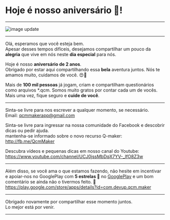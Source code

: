 # Hoje é nosso aniversário 🥳!

---
![image update][image]  

---

Olá, esperamos que você esteja bem.  
Apesar desses tempos difíceis, desejamos compartilhar um pouco da **alegria** que vive em nós neste **dia especial** para nós.  

Hoje é nosso **aniversário de 2 anos**.  
Obrigado por estar aqui compartilhando essa **bela** aventura juntos.
Nós te amamos muito, cuidamos de você. 😍🤗  

Mais de **100 mil pessoas** já jogam, criam e compartilham questionários como arquivos \*.qcm.
Somos muito gratos por contar cada um de vocês.
Mais uma vez, fique seguro e **cuide de você**.

---

Sinta-se livre para nos escrever a qualquer momento, se necessário.  
Email: [qcmmakerapp@gmail.com](mailto:qcmmakerapp@gmail.com)  

Sinta-se livre para ingressar na nossa comunidade do Facebook e descobrir dicas ou pedir ajuda.  
mantenha-se informado sobre o novo recurso Q-maker: http://fb.me/QcmMaker  

Descubra vídeos e pequenas dicas em nosso canal do Youtube: https://www.youtube.com/channel/UCJ0jssMbDqX7YV-_lfO8Z3w  

---

Além disso, se você ama o que estamos fazendo, não hesite em incentivar e apoiar-nos no GooglePlay com **5 estrelas 🌟** no [GooglePlay] e um bom comentário se ainda não o tivermos feito. 🙂  
https://play.google.com/store/apps/details?id=com.devup.qcm.maker  

---

Obrigado novamente por compartilhar esse momento juntos.  
Lo mejor está por venir.  

---

[GooglePlay]: https://play.google.com/store/apps/details?id=com.devup.qcm.maker
[image]: https://qcmmaker.qmakertech.com/notifications/app-birthday/resources/2years.png
[email]: mailto:qcmmakerapp@gmail.com
[youtube]: https://www.youtube.com/channel/UCJ0jssMbDqX7YV-_lfO8Z3w
